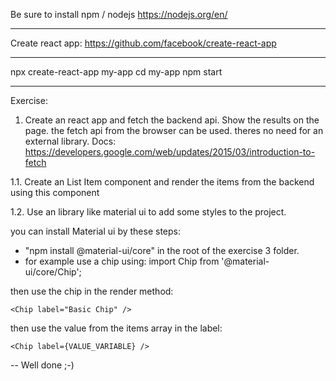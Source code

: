 Be sure to install npm / nodejs
https://nodejs.org/en/

---

Create react app:
https://github.com/facebook/create-react-app

---

npx create-react-app my-app
cd my-app
npm start

---

Exercise:
1. Create an react app and fetch the backend api. Show the results on the page.
    the fetch api from the browser can be used. theres no need for an external library. Docs:
    https://developers.google.com/web/updates/2015/03/introduction-to-fetch

1.1. Create an List Item component and render the items from the backend using this component

1.2. Use an library like material ui to add some styles to the project.

you can install Material ui by these steps:
- "npm install @material-ui/core" in the root of the exercise 3 folder.
- for example use a chip using:
    import Chip from '@material-ui/core/Chip';

then use the chip in the render method:

    <Chip label="Basic Chip" />

then use the value from the items array in the label:

    <Chip label={VALUE_VARIABLE} />


-- Well done ;-)
